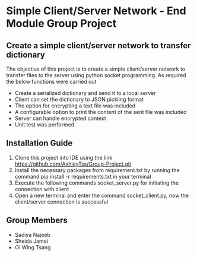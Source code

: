 # Simple Client/Server Network - End Module Group Project
## Create a simple client/server network to transfer dictionary
The objective of this project is to create a simple client/server network to transfer files to the server using python socket programming. As required the below functions were carried out

* Create a serialized dictionary and send it to a local server
* Client can set the dictionary to JSON pickling format
* The option for encrypting a text file was included
* A configurable option to print the content of the sent file was included
* Server can handle encrypted context
* Unit test was performed

## Installation Guide
1. Clone this project into IDE using the link https://github.com/AshleyTss/Group-Project.git
2. Install the necessary packages from requirement.txt by running the command pip install -r requirements.txt in your terminal
3. Execute the following commands socket_server.py for initiating the connection with client
4. Open a new terminal and enter the command socket_client.py, now the client/server connection is successful

## Group Members
* Sadiya Najeeb
* Sheida Jamei
* Oi Wing Tsang


